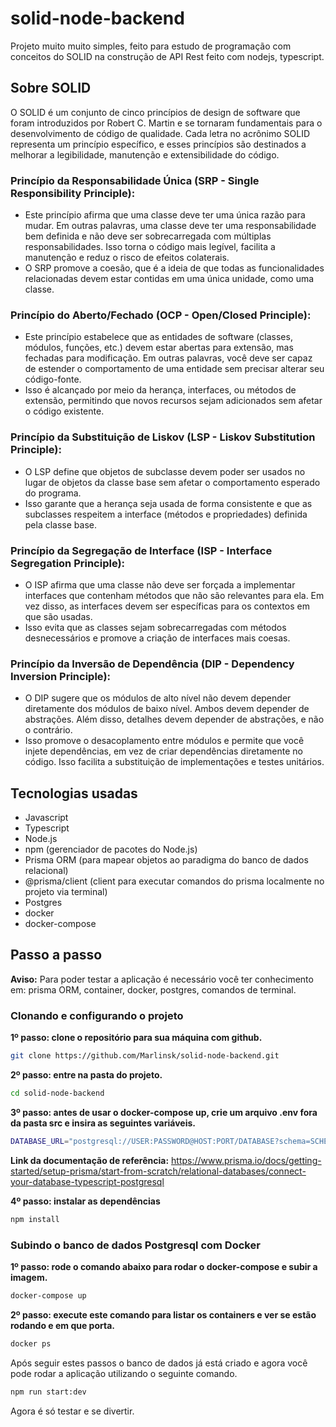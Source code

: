 # solid-node-backend
Projeto muito muito simples, feito para estudo de programação com conceitos do SOLID na construção de API Rest feito com nodejs, typescript.

## Sobre SOLID
O SOLID é um conjunto de cinco princípios de design de software que foram introduzidos por Robert C. Martin e se tornaram fundamentais para o desenvolvimento de código de qualidade. Cada letra no acrônimo SOLID representa um princípio específico, e esses princípios são destinados a melhorar a legibilidade, manutenção e extensibilidade do código. 

### Princípio da Responsabilidade Única (SRP - Single Responsibility Principle):
- Este princípio afirma que uma classe deve ter uma única razão para mudar. Em outras palavras, uma classe deve ter uma responsabilidade bem definida e não deve ser sobrecarregada com múltiplas responsabilidades. Isso torna o código mais legível, facilita a manutenção e reduz o risco de efeitos colaterais.
- O SRP promove a coesão, que é a ideia de que todas as funcionalidades relacionadas devem estar contidas em uma única unidade, como uma classe.

### Princípio do Aberto/Fechado (OCP - Open/Closed Principle):
- Este princípio estabelece que as entidades de software (classes, módulos, funções, etc.) devem estar abertas para extensão, mas fechadas para modificação. Em outras palavras, você deve ser capaz de estender o comportamento de uma entidade sem precisar alterar seu código-fonte.
- Isso é alcançado por meio da herança, interfaces, ou métodos de extensão, permitindo que novos recursos sejam adicionados sem afetar o código existente.

### Princípio da Substituição de Liskov (LSP - Liskov Substitution Principle):
- O LSP define que objetos de subclasse devem poder ser usados no lugar de objetos da classe base sem afetar o comportamento esperado do programa.
- Isso garante que a herança seja usada de forma consistente e que as subclasses respeitem a interface (métodos e propriedades) definida pela classe base.

### Princípio da Segregação de Interface (ISP - Interface Segregation Principle):
- O ISP afirma que uma classe não deve ser forçada a implementar interfaces que contenham métodos que não são relevantes para ela. Em vez disso, as interfaces devem ser específicas para os contextos em que são usadas.
- Isso evita que as classes sejam sobrecarregadas com métodos desnecessários e promove a criação de interfaces mais coesas.

### Princípio da Inversão de Dependência (DIP - Dependency Inversion Principle):
- O DIP sugere que os módulos de alto nível não devem depender diretamente dos módulos de baixo nível. Ambos devem depender de abstrações. Além disso, detalhes devem depender de abstrações, e não o contrário.
- Isso promove o desacoplamento entre módulos e permite que você injete dependências, em vez de criar dependências diretamente no código. Isso facilita a substituição de implementações e testes unitários.

## Tecnologias usadas
- Javascript
- Typescript
- Node.js
- npm (gerenciador de pacotes do Node.js)
- Prisma ORM (para mapear objetos ao paradigma do banco de dados relacional)
- @prisma/client (client para executar comandos do prisma localmente no projeto via terminal)
- Postgres
- docker
- docker-compose

## Passo a passo
**Aviso:** Para poder testar a aplicação é necessário você ter conhecimento em: prisma ORM, container, docker, postgres, comandos de terminal.

### Clonando e configurando o projeto
**1º passo: clone o repositório para sua máquina com github.**
```bash
git clone https://github.com/Marlinsk/solid-node-backend.git
```

**2º passo: entre na pasta do projeto.**
```bash
cd solid-node-backend
```

**3º passo: antes de usar o docker-compose up, crie um arquivo .env fora da pasta src e insira as seguintes variáveis.**
```bash
DATABASE_URL="postgresql://USER:PASSWORD@HOST:PORT/DATABASE?schema=SCHEMA"
```
**Link da documentação de referência:** https://www.prisma.io/docs/getting-started/setup-prisma/start-from-scratch/relational-databases/connect-your-database-typescript-postgresql

**4º passo: instalar as dependências**
```bash
npm install
```

### Subindo o banco de dados Postgresql com Docker
**1º passo: rode o comando abaixo para rodar o docker-compose e subir a imagem.**
```bash
docker-compose up
```

**2º passo: execute este comando para listar os containers e ver se estão rodando e em que porta.**
```bash
docker ps
```

Após seguir estes passos o banco de dados já está criado e agora você pode rodar a aplicação utilizando o seguinte comando.
```bash
npm run start:dev
```

Agora é só testar e se divertir. 
